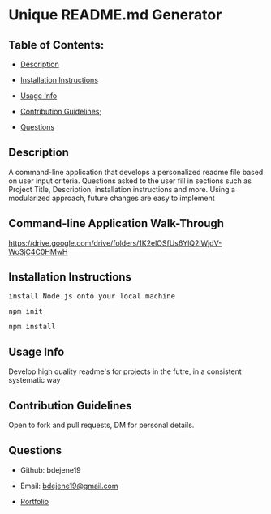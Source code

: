 # Unique README.md Generator 

  ## Table of Contents:

  * [Description](#description)</a>

  * [Installation Instructions](#installation-instructions)

  * [Usage Info](#usage-info)

  * [Contribution Guidelines](#contribution-guidelines);

  * [Questions](#questions)

  ## Description

  A command-line application that develops a personalized readme file based on user input criteria. Questions asked to the user fill in sections such as Project Title, Description, installation instructions and more. Using a modularized approach, future changes are easy to implement

  ## Command-line Application Walk-Through 
<!-- <video src='https://drive.google.com/drive/folders/1K2elOSfUs6YlQ2iWjdV-Wo3jC4C0HMwH' width="650px" height="60vh" alt='walkthrough of readme generator on the command line' autoplay loop></video> -->
https://drive.google.com/drive/folders/1K2elOSfUs6YlQ2iWjdV-Wo3jC4C0HMwH

  ## Installation Instructions

    
<pre>install Node.js onto your local machine</pre>

<pre>npm init</pre>

<pre>npm install</pre>


  ## Usage Info
Develop high quality readme's for projects in the futre, in a consistent systematic way
    


  ## Contribution Guidelines
Open to fork and pull requests, DM for personal details.


  ## Questions

  * Github: bdejene19

  * Email: bdejene19@gmail.com

  * [Portfolio](https://bdejene19.github.io/updatedPortfolio/)
 
  

  

